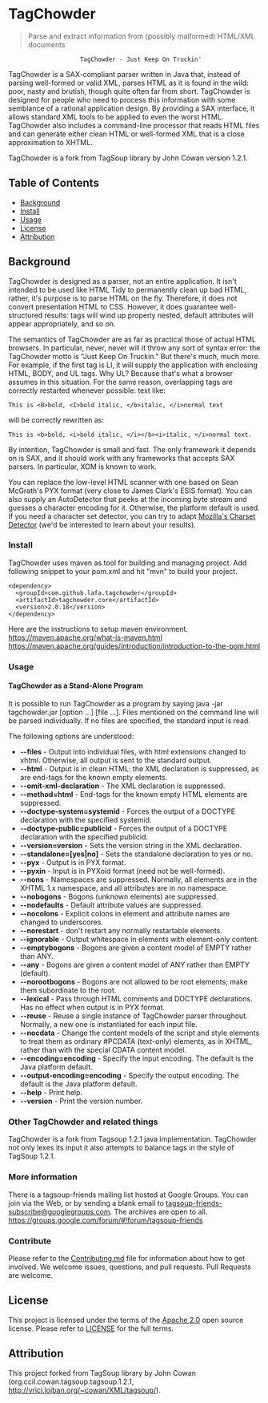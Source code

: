 # TagChowder
> Parse and extract information from (possibly malformed) HTML/XML documents

                        TagChowder - Just Keep On Truckin'

TagChowder is a SAX-compliant parser written in Java that, instead of parsing well-formed or valid XML, parses HTML as it is found in the wild: poor, nasty and brutish, though quite often far from short. TagChowder is designed for people who need to process this information with some semblance of a rational application design. By providing a SAX interface, it allows standard XML tools to be applied to even the worst HTML. TagChowder also includes a command-line processor that reads HTML files and can generate either clean HTML or well-formed XML that is a close approximation to XHTML.

TagChowder is a fork from TagSoup library by John Cowan version 1.2.1.

## Table of Contents

- [Background](#background)
- [Install](#install)
- [Usage](#usage)
- [License](#license)
- [Attribution](#Attribution)

## Background

TagChowder is designed as a parser, not an entire application. It isn't intended to be used like HTML Tidy to permanently clean up bad HTML, rather, it's purpose is to parse HTML on the fly. Therefore, it does not convert presentation HTML to CSS. However, it does guarantee well-structured results: tags will wind up properly nested, default attributes will appear appropriately, and so on.

The semantics of TagChowder are as far as practical those of actual HTML browsers. In particular, never, never will it throw any sort of syntax error: the TagChowder motto is "Just Keep On Truckin." But there's much, much more. For example, if the first tag is LI, it will supply the application with enclosing HTML, BODY, and UL tags. Why UL? Because that's what a browser assumes in this situation. For the same reason, overlapping tags are correctly restarted whenever possible: text like:

`This is <B>bold, <I>bold italic, </b>italic, </i>normal text`

will be correctly rewritten as:

`This is <b>bold, <i>bold italic, </i></b><i>italic, </i>normal text.`

By intention, TagChowder is small and fast. The only framework it depends on is SAX, and it should work with any frameworks that accepts SAX parsers. In particular, XOM is known to work.

You can replace the low-level HTML scanner with one based on Sean McGrath's PYX format (very close to James Clark's ESIS format). You can also supply an AutoDetector that peeks at the incoming byte stream and guesses a character encoding for it. Otherwise, the platform default is used. If you need a character set detector, you can try to adapt [Mozilla's Charset Detector](https://www-archive.mozilla.org/projects/intl/chardet.html) (we'd be interested to learn about your results).

### Install

TagChowder uses maven as tool for building and managing project. Add following snippet to your pom.xml and hit "mvn" to build your project.

```
<dependency>
  <groupId>com.github.lafa.tagchowder</groupId>
  <artifactId>tagchowder.core</artifactId>
  <version>2.0.18</version>
</dependency>
```
Here are the instructions to setup maven environment.
https://maven.apache.org/what-is-maven.html
https://maven.apache.org/guides/introduction/introduction-to-the-pom.html

### Usage
#### TagChowder as a Stand-Alone Program

It is possible to run TagChowder as a program by saying java -jar tagchowder.jar [option ...] [file ...]. Files mentioned on the command line will be parsed individually. If no files are specified, the standard input is read.

The following options are understood:

* **--files** - Output into individual files, with html extensions changed to xhtml. Otherwise, all output is sent to the standard output.
* **--html** - Output is in clean HTML: the XML declaration is suppressed, as are end-tags for the known empty elements.
* **--omit-xml-declaration** - The XML declaration is suppressed.
* **--method=html** - End-tags for the known empty HTML elements are suppressed.
* **--doctype-system=systemid** - Forces the output of a DOCTYPE declaration with the specified systemid.
* **--doctype-public=publicid** - Forces the output of a DOCTYPE declaration with the specified publicid.
* **--version=version** - Sets the version string in the XML declaration.
* **--standalone=[yes|no]** - Sets the standalone declaration to yes or no.
* **--pyx** - Output is in PYX format.
* **--pyxin** - Input is in PYXoid format (need not be well-formed).
* **--nons** - Namespaces are suppressed. Normally, all elements are in the XHTML 1.x namespace, and all attributes are in no namespace.
* **--nobogons** - Bogons (unknown elements) are suppressed.
* **--nodefaults** - Default attribute values are suppressed.
* **--nocolons** - Explicit colons in element and attribute names are changed to underscores.
* **--norestart** - don't restart any normally restartable elements.
* **--ignorable** - Output whitespace in elements with element-only content.
* **--emptybogons** - Bogons are given a content model of EMPTY rather than ANY.
* **--any** - Bogons are given a content model of ANY rather than EMPTY (default).
* **--norootbogons** - Bogons are not allowed to be root elements; make them subordinate to the root.
* **--lexical** - Pass through HTML comments and DOCTYPE declarations. Has no effect when output is in PYX format.
* **--reuse** - Reuse a single instance of TagChowder parser throughout. Normally, a new one is instantiated for each input file.
* **--nocdata** - Change the content models of the script and style elements to treat them as ordinary #PCDATA (text-only) elements, as in XHTML, rather than with the special CDATA content model.
* **--encoding=encoding** - Specify the input encoding. The default is the Java platform default.
* **--output-encoding=encoding** - Specify the output encoding. The default is the Java platform default.
* **--help** - Print help.
* **--version** - Print the version number.

### Other TagChowder and related things

TagChowder is a fork from Tagsoup 1.2.1 java implementation. TagChowder not only lexes its input it also attempts to balance tags in the style of TagSoup 1.2.1.

### More information

There is a tagsoup-friends mailing list hosted at Google Groups. You can join via the Web, or by sending a blank email to tagsoup-friends-subscribe@googlegroups.com. The archives are open to all. https://groups.google.com/forum/#!forum/tagsoup-friends

### Contribute

Please refer to the [Contributing.md](Contributing.md) file for information about how to get involved. We welcome issues, questions, and pull requests. Pull Requests are welcome.

## License

This project is licensed under the terms of the [Apache 2.0](LICENSE-Apache-2.0) open source license. Please refer to [LICENSE](LICENSE) for the full terms.

## Attribution

This project forked from TagSoup library by John Cowan (org.ccil.cowan.tagsoup.tagsoup.1.2.1, http://vrici.lojban.org/~cowan/XML/tagsoup/).
